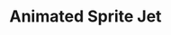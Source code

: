 # Animated Sprite Jet

<demo mode="full" :background-alpha="0" src="./demo/animated-sprite-jet.vue" />